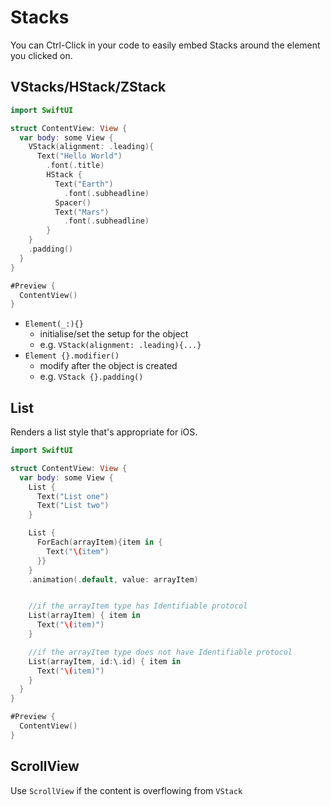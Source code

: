 # Stacks

You can Ctrl-Click in your code to easily embed Stacks around the element you clicked on.

## VStacks/HStack/ZStack

```swift
import SwiftUI

struct ContentView: View {
  var body: some View {
    VStack(alignment: .leading){
      Text("Hello World")
        .font(.title)
        HStack {
          Text("Earth")
            .font(.subheadline)
          Spacer()
          Text("Mars")
            .font(.subheadline)
        }
    }
    .padding()
  }
}

#Preview {
  ContentView()
}
```

- `Element(_:){}`
  - initialise/set the setup for the object
  - e.g. `VStack(alignment: .leading){...}`
- `Element {}.modifier()`
  - modify after the object is created
  - e.g. `VStack {}.padding()`

## List

Renders a list style that's appropriate for iOS.

```swift
import SwiftUI

struct ContentView: View {
  var body: some View {
    List {
      Text("List one")
      Text("List two")
    }

    List {
      ForEach(arrayItem){item in {
        Text("\(item")
      }}
    }
    .animation(.default, value: arrayItem)


    //if the arrayItem type has Identifiable protocol
    List(arrayItem) { item in
      Text("\(item)")
    }

    //if the arrayItem type does not have Identifiable protocol
    List(arrayItem, id:\.id) { item in
      Text("\(item)")
    }
  }
}

#Preview {
  ContentView()
}
```

## ScrollView

Use `ScrollView` if the content is overflowing from `VStack`
